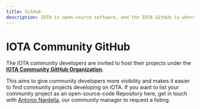 ```yaml
---
title: GitHub
description: IOTA is open-source software, and the IOTA GitHub is where all this software is developed. Totaly transparent and open. Meet the IOTA developers and see what amazing solutions are evolving here.
---
```


# IOTA Community GitHub

The IOTA community developers are invited to host their projects under the [**IOTA Community GitHub Organization**](https://github.com/iota-community).

This aims to give community developers more visibility and makes it easier to find community projects developing on IOTA.
If you want to list your community project as an open-source-code Repository here, get in touch with [Antonio Nardella](https://github.com/antonionardella), our community manager to request a listing.
